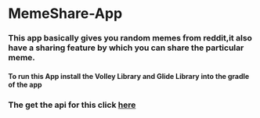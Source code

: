# MemeShare-App

### This app basically gives you random memes from reddit,it also have a sharing feature by which you can share the particular meme.


#### To run this App install the **Volley** Library and **Glide** Library into the gradle of the app

### The get the api for this click [here](https://meme-api.herokuapp.com/gimme")